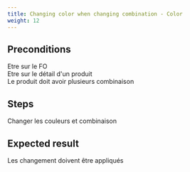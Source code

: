 ```yaml
---
title: Changing color when changing combination - Color
weight: 12
---
```


## Preconditions

Etre sur le FO\
Etre sur le détail d'un produit\
Le produit doit avoir plusieurs combinaison
## Steps

Changer les couleurs et combinaison

## Expected result

Les changement doivent être appliqués

